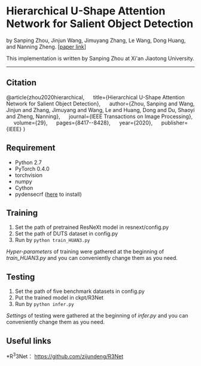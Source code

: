 # Hierarchical U-Shape Attention Network for Salient Object Detection

by Sanping Zhou, Jinjun Wang, Jimuyang Zhang, Le Wang, Dong Huang, and Nanning Zheng. [[paper link](https://ieeexplore.ieee.org/document/9152130)]

This implementation is written by Sanping Zhou at Xi'an Jiaotong University.

***

## Citation
@article{zhou2020hierarchical,
&nbsp;&nbsp;&nbsp;&nbsp;  title={Hierarchical U-Shape Attention Network for Salient Object Detection},
&nbsp;&nbsp;&nbsp;&nbsp;  author={Zhou, Sanping and Wang, Jinjun and Zhang, Jimuyang and Wang, Le and Huang, Dong and Du, Shaoyi and Zheng, Nanning},
&nbsp;&nbsp;&nbsp;&nbsp;  journal={IEEE Transactions on Image Processing},
&nbsp;&nbsp;&nbsp;&nbsp;  volume={29},
&nbsp;&nbsp;&nbsp;&nbsp;  pages={8417--8428},
&nbsp;&nbsp;&nbsp;&nbsp;  year={2020},
&nbsp;&nbsp;&nbsp;&nbsp;  publisher={IEEE}
}

## Requirement
* Python 2.7
* PyTorch 0.4.0
* torchvision
* numpy
* Cython
* pydensecrf ([here](https://github.com/Andrew-Qibin/dss_crf) to install)

## Training
1. Set the path of pretrained ResNeXt model in resnext/config.py
2. Set the path of DUTS dataset in config.py
3. Run by ```python train_HUAN3.py```

*Hyper-parameters* of training were gathered at the beginning of *train_HUAN3.py* and you can conveniently 
change them as you need.

## Testing
1. Set the path of five benchmark datasets in config.py
2. Put the trained model in ckpt/R3Net
2. Run by ```python infer.py```

*Settings* of testing were gathered at the beginning of *infer.py* and you can conveniently 
change them as you need.

## Useful links
*R<sup>3</sup>3Net： https://github.com/zijundeng/R3Net

